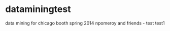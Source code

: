 dataminingtest
==============
data mining for chicago booth spring 2014
npomeroy and friends - test test1
